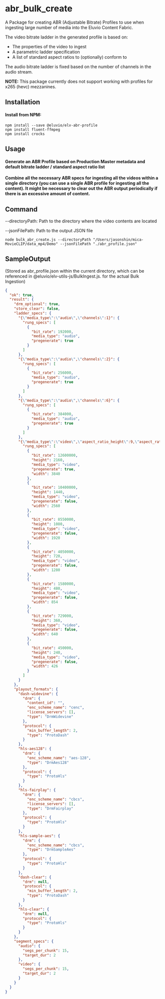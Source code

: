 # abr_bulk_create

A Package for creating ABR (Adjustable Bitrate) Profiles to use when ingesting large number of media into the Eluvio Content Fabric. 

The video bitrate ladder in the generated profile is based on:

* The properties of the video to ingest
* A parametric ladder specification
* A list of standard aspect ratios to (optionally) conform to

The audio bitrate ladder is fixed based on the number of channels in the audio stream.

**NOTE:** This package currently does not support working with profiles for x265 (hevc) mezzanines.

## Installation

#### Install from NPM:

```
npm install --save @eluvio/elv-abr-profile
npm install fluent-ffmpeg
npm install crocks
```

## Usage

#### Generate an ABR Profile based on Production Master metadata and default bitrate ladder / standard aspect ratio list

#### Combine all the necessary ABR specs for ingesting all the videos within a single directory (you can use a single ABR profile for ingesting all the content). It might be necessary to clear out the ABR output periodically if there is an excessive amount of content.

## Command
--directoryPath: Path to the directory where the video contents are located

--jsonFilePath: Path to the output JSON file

```
node bulk_abr_create.js --directoryPath "/Users/jasonshin/mica-MovieCLIP/data_mp4/Demo" --jsonFilePath "./abr_profile.json"
```
## SampleOutput 
(Stored as abr_profile.json within the current directory, which can be referenced in @eluvio/elv-utils-js/BulkIngest.js. for the actual Bulk Ingestion)

```json
{
  "ok": true,
  "result": {
    "drm_optional": true,
    "store_clear": false,
    "ladder_specs": {
      "{\"media_type\":\"audio\",\"channels\":1}": {
        "rung_specs": [
          {
            "bit_rate": 192000,
            "media_type": "audio",
            "pregenerate": true
          }
        ]
      },
      "{\"media_type\":\"audio\",\"channels\":2}": {
        "rung_specs": [
          {
            "bit_rate": 256000,
            "media_type": "audio",
            "pregenerate": true
          }
        ]
      },
      "{\"media_type\":\"audio\",\"channels\":6}": {
        "rung_specs": [
          {
            "bit_rate": 384000,
            "media_type": "audio",
            "pregenerate": true
          }
        ]
      },
      "{\"media_type\":\"video\",\"aspect_ratio_height\":9,\"aspect_ratio_width\":16}": {
        "rung_specs": [
          {
            "bit_rate": 12600000,
            "height": 2160,
            "media_type": "video",
            "pregenerate": true,
            "width": 3840
          },
          {
            "bit_rate": 10400000,
            "height": 1440,
            "media_type": "video",
            "pregenerate": false,
            "width": 2560
          },
          {
            "bit_rate": 8550000,
            "height": 1080,
            "media_type": "video",
            "pregenerate": false,
            "width": 1920
          },
          {
            "bit_rate": 4050000,
            "height": 720,
            "media_type": "video",
            "pregenerate": false,
            "width": 1280
          },
          {
            "bit_rate": 1580000,
            "height": 480,
            "media_type": "video",
            "pregenerate": false,
            "width": 854
          },
          {
            "bit_rate": 729000,
            "height": 360,
            "media_type": "video",
            "pregenerate": false,
            "width": 640
          },
          {
            "bit_rate": 450000,
            "height": 240,
            "media_type": "video",
            "pregenerate": false,
            "width": 426
          }
        ]
      }
    },
    "playout_formats": {
      "dash-widevine": {
        "drm": {
          "content_id": "",
          "enc_scheme_name": "cenc",
          "license_servers": [],
          "type": "DrmWidevine"
        },
        "protocol": {
          "min_buffer_length": 2,
          "type": "ProtoDash"
        }
      },
      "hls-aes128": {
        "drm": {
          "enc_scheme_name": "aes-128",
          "type": "DrmAes128"
        },
        "protocol": {
          "type": "ProtoHls"
        }
      },
      "hls-fairplay": {
        "drm": {
          "enc_scheme_name": "cbcs",
          "license_servers": [],
          "type": "DrmFairplay"
        },
        "protocol": {
          "type": "ProtoHls"
        }
      },
      "hls-sample-aes": {
        "drm": {
          "enc_scheme_name": "cbcs",
          "type": "DrmSampleAes"
        },
        "protocol": {
          "type": "ProtoHls"
        }
      },
      "dash-clear": {
        "drm": null,
        "protocol": {
          "min_buffer_length": 2,
          "type": "ProtoDash"
        }
      },
      "hls-clear": {
        "drm": null,
        "protocol": {
          "type": "ProtoHls"
        }
      }
    },
    "segment_specs": {
      "audio": {
        "segs_per_chunk": 15,
        "target_dur": 2
      },
      "video": {
        "segs_per_chunk": 15,
        "target_dur": 2
      }
    }
  }
}
```


